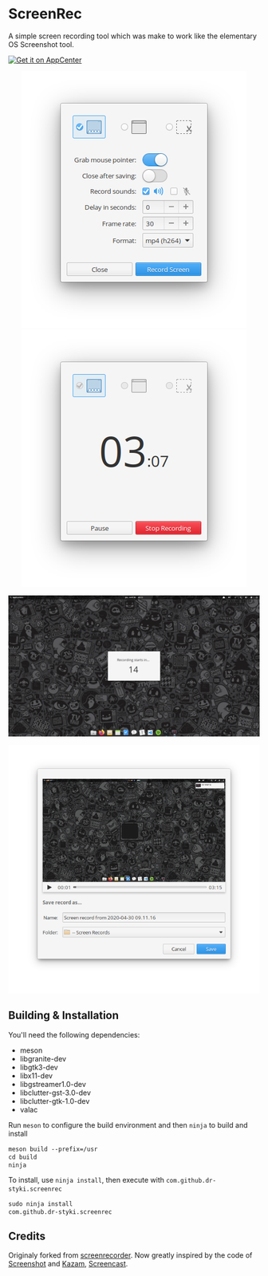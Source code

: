 # ScreenRec
A simple screen recording tool which was make to work like the elementary OS Screenshot tool.

<p align="left">
  <a href="https://appcenter.elementary.io/com.github.dr-styki.screenrec"><img src="https://appcenter.elementary.io/badge.svg" alt="Get it on AppCenter" /></a>
</p>

<p align="center"><img src="data/screenshots/screenshot_1.png"><img src="data/screenshots/screenshot_2.png"></p>
<p align="center"><img src="data/screenshots/screenshot_3.png"></p>
<p align="center"><img src="data/screenshots/screenshot_4.png"></p>

## Building & Installation

You'll need the following dependencies:

* meson
* libgranite-dev
* libgtk3-dev
* libx11-dev
* libgstreamer1.0-dev
* libclutter-gst-3.0-dev
* libclutter-gtk-1.0-dev
* valac

Run `meson` to configure the build environment and then `ninja` to build and install

    meson build --prefix=/usr
    cd build
    ninja

To install, use `ninja install`, then execute with `com.github.dr-styki.screenrec`

    sudo ninja install
    com.github.dr-styki.screenrec

## Credits
Originaly forked from [screenrecorder](https://github.com/Mohelm97/screenrecorder). Now greatly inspired by the code of [Screenshot](https://github.com/elementary/screenshot) and [Kazam](https://github.com/hzbd/kazam), [Screencast](https://github.com/artemanufrij/screencast).
